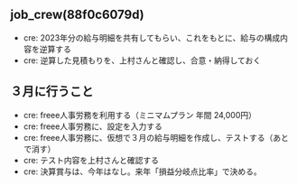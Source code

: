 job_crew(88f0c6079d)
---

- cre: 2023年分の給与明細を共有してもらい、これをもとに、給与の構成内容を逆算する
- cre: 逆算した見積もりを、上村さんと確認し、合意・納得しておく

## ３月に行うこと
- cre: freee人事労務を利用する（ミニマムプラン 年間 24,000円）
- cre: freee人事労務に、設定を入力する
- cre: freee人事労務に、仮想で３月の給与明細を作成し、テストする（あとで消す）
- cre: テスト内容を上村さんと確認する
- cre: 決算賞与は、今年はなし。来年「損益分岐点比率」で決める。



